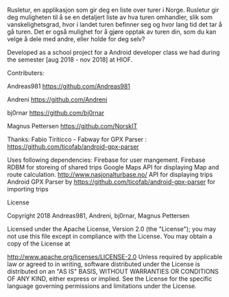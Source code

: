 Rusletur, en applikasjon som gir deg en liste over turer i Norge. Rusletur gir deg muligheten til å se en detaljert liste av hva turen omhandler, slik som vanskelighetsgrad, hvor i landet turen befinner seg og hvor lang tid det tar å gå turen. Det er også mulighet for å gjøre opptak av turen din, som du kan velge å dele med andre, eller holde for deg selv?

Developed as a school project for a Android developer class we had during the semester [aug 2018 - nov 2018] at HIOF.

Contributers:

Andreas981 https://github.com/Andreas981

Andreni https://github.com/Andreni

bj0rnar https://github.com/bj0rnar

Magnus Pettersen https://github.com/NorskIT

Thanks: Fabio Tiriticco - Fabway for GPX Parser : https://github.com/ticofab/android-gpx-parser

Uses following dependencies: Firebase for user mangement. Firebase RDBM for storeing of shared trips Google Maps API for displaying Map and route calculation. http://www.nasjonalturbase.no/ API for displaying trips Android GPX Parser by https://github.com/ticofab/android-gpx-parser for importing trips

License

Copyright 2018 Andreas981, Andreni, bj0rnar, Magnus Pettersen

Licensed under the Apache License, Version 2.0 (the "License"); you may not use this file except in compliance with the License. You may obtain a copy of the License at

http://www.apache.org/licenses/LICENSE-2.0
Unless required by applicable law or agreed to in writing, software distributed under the License is distributed on an "AS IS" BASIS, WITHOUT WARRANTIES OR CONDITIONS OF ANY KIND, either express or implied. See the License for the specific language governing permissions and limitations under the License.

